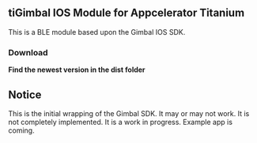 ## tiGimbal IOS Module for Appcelerator Titanium

This is a BLE module based upon the Gimbal IOS SDK.

### Download

**Find the newest version in the dist folder** 

## Notice

This is the initial wrapping of the Gimbal SDK.  It may or may not work.  It is not completely implemented.  It is a work in progress.  Example app is coming.